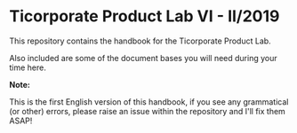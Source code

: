 # Ticorporate Product Lab VI - II/2019

This repository contains the handbook for the Ticorporate Product Lab.

Also included are some of the document bases you will need during your time here.

**Note:**

This is the first English version of this handbook, if you see any grammatical (or other) errors, please raise an issue within the repository and I'll fix them ASAP!

